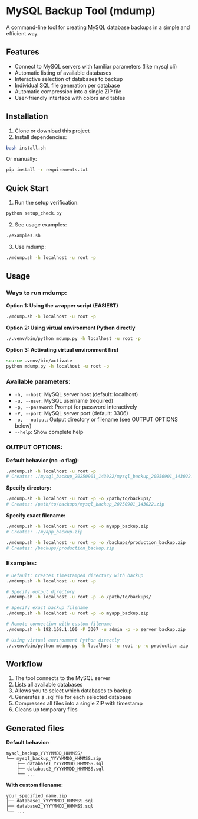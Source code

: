 # MySQL Backup Tool (mdump)

A command-line tool for creating MySQL database backups in a simple and efficient way.

## Features

- Connect to MySQL servers with familiar parameters (like mysql cli)
- Automatic listing of available databases
- Interactive selection of databases to backup
- Individual SQL file generation per database
- Automatic compression into a single ZIP file
- User-friendly interface with colors and tables

## Installation

1. Clone or download this project
2. Install dependencies:
```bash
bash install.sh
```

Or manually:
```bash
pip install -r requirements.txt
```

## Quick Start

1. Run the setup verification:
```bash
python setup_check.py
```

2. See usage examples:
```bash
./examples.sh
```

3. Use mdump:
```bash
./mdump.sh -h localhost -u root -p
```

## Usage

### Ways to run mdump:

**Option 1: Using the wrapper script (EASIEST)**
```bash
./mdump.sh -h localhost -u root -p
```

**Option 2: Using virtual environment Python directly**
```bash
./.venv/bin/python mdump.py -h localhost -u root -p
```

**Option 3: Activating virtual environment first**
```bash
source .venv/bin/activate
python mdump.py -h localhost -u root -p
```

### Available parameters:
- `-h, --host`: MySQL server host (default: localhost)
- `-u, --user`: MySQL username (required)
- `-p, --password`: Prompt for password interactively
- `-P, --port`: MySQL server port (default: 3306)
- `-o, --output`: Output directory or filename (see OUTPUT OPTIONS below)
- `--help`: Show complete help

### OUTPUT OPTIONS:

**Default behavior (no -o flag):**
```bash
./mdump.sh -h localhost -u root -p
# Creates: ./mysql_backup_20250901_143022/mysql_backup_20250901_143022.zip
```

**Specify directory:**
```bash
./mdump.sh -h localhost -u root -p -o /path/to/backups/
# Creates: /path/to/backups/mysql_backup_20250901_143022.zip
```

**Specify exact filename:**
```bash
./mdump.sh -h localhost -u root -p -o myapp_backup.zip
# Creates: ./myapp_backup.zip

./mdump.sh -h localhost -u root -p -o /backups/production_backup.zip
# Creates: /backups/production_backup.zip
```

### Examples:

```bash
# Default: Creates timestamped directory with backup
./mdump.sh -h localhost -u root -p

# Specify output directory
./mdump.sh -h localhost -u root -p -o /path/to/backups/

# Specify exact backup filename
./mdump.sh -h localhost -u root -p -o myapp_backup.zip

# Remote connection with custom filename
./mdump.sh -h 192.168.1.100 -P 3307 -u admin -p -o server_backup.zip

# Using virtual environment Python directly
./.venv/bin/python mdump.py -h localhost -u root -p -o production.zip
```

## Workflow

1. The tool connects to the MySQL server
2. Lists all available databases
3. Allows you to select which databases to backup
4. Generates a .sql file for each selected database
5. Compresses all files into a single ZIP with timestamp
6. Cleans up temporary files

## Generated files

**Default behavior:**
```
mysql_backup_YYYYMMDD_HHMMSS/
└── mysql_backup_YYYYMMDD_HHMMSS.zip
    ├── database1_YYYYMMDD_HHMMSS.sql
    ├── database2_YYYYMMDD_HHMMSS.sql
    └── ...
```

**With custom filename:**
```
your_specified_name.zip
├── database1_YYYYMMDD_HHMMSS.sql
├── database2_YYYYMMDD_HHMMSS.sql
└── ...
```
